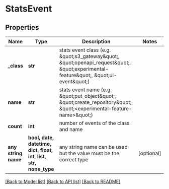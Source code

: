 # StatsEvent


## Properties
Name | Type | Description | Notes
------------ | ------------- | ------------- | -------------
**_class** | **str** | stats event class (e.g. \&quot;s3_gateway\&quot;, \&quot;openapi_request\&quot;, \&quot;experimental-feature\&quot;, \&quot;ui-event\&quot;) | 
**name** | **str** | stats event name (e.g. \&quot;put_object\&quot;, \&quot;create_repository\&quot;, \&quot;&lt;experimental-feature-name&gt;\&quot;) | 
**count** | **int** | number of events of the class and name | 
**any string name** | **bool, date, datetime, dict, float, int, list, str, none_type** | any string name can be used but the value must be the correct type | [optional]

[[Back to Model list]](../README.md#documentation-for-models) [[Back to API list]](../README.md#documentation-for-api-endpoints) [[Back to README]](../README.md)


